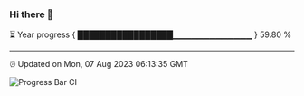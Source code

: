 ### Hi there 👋

⏳ Year progress { █████████████████▁▁▁▁▁▁▁▁▁▁▁▁▁ } 59.80 %

---

⏰ Updated on Mon, 07 Aug 2023 06:13:35 GMT

![Progress Bar CI](https://github.com/liununu/liununu/workflows/Progress%20Bar%20CI/badge.svg)
